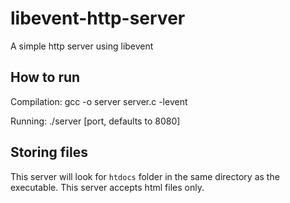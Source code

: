 # libevent-http-server
A simple http server using libevent

## How to run
Compilation:
	gcc -o server server.c -levent

Running:
	./server [port, defaults to 8080]

## Storing files
This server will look for `htdocs` folder in the same directory as the executable. This server accepts html files only.
